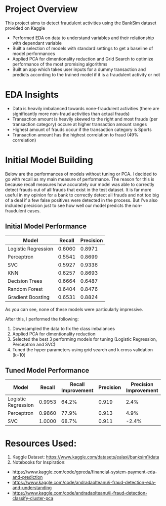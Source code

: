 # Project Overview

This project aims to detect fraudulent activities using the BankSim dataset provided on Kaggle

- Performed EDA on data to understand variables and their relationship with dependant variable
- Built a selection of models with standard settings to get a baseline of model performances
- Applied PCA for dimentionality reduction and Grid Search to optimize performance of the most promising algorithms
- Built an app which takes user inputs for a dummy transaction and predicts according to the trained model if it is a fraudulent activity or not

# EDA Insights
- Data is heavily imbalanced towards none-fraudulent activities (there are significantly more non-fraud activities than actual frauds)
- Transaction amount is heavily skewed to the right and most frauds (per transaction category) occure at higher transaction amount ranges
- Highest amount of frauds occur if the transaction category is Sports
- Transaction amount has the highest correlation to fraud (49% correlation)


# Initial Model Building
Below are the performances of models without tuning or PCA.
I decided to go with recall as my main measure of performance.
The reason for this is because recall measures how accurately our model was able to correctly detect frauds out of all frauds that exist in the test dataset.
It is far more useful in my opinion for a bank to correctly detect all frauds and not too big of a deal if a few false positives were detected in the process.
But I've also included precision just to see how well our model predicts the non-fraudulent cases.

## Initial Model Performance
|         Model       | Recall | Precision |
|---------------------|--------|-----------|
| Logistic Regression | 0.6060 |   0.8971  |
|     Perceptron      | 0.5541 |   0.8699  |
|         SVC         | 0.5927 |   0.9336  |
|         KNN         | 0.6257 |   0.8693  |
|   Decision Trees    | 0.6664 |   0.6487  |
|    Random Forest    | 0.6404 |   0.8476  |
|  Gradient Boosting  | 0.6531 |   0.8824  |

As you can see, none of these models were particularly impressive.

After this, I performed the following:
1. Downsampled the data to fix the class imbalances
2. Applied PCA for dimentionality reduction
3. Selected the best 3 performing models for tuning (Logistic Regression, Perceptron and SVC)
4. Tuned the hyper parameters using grid search and k cross validation (k=10)

## Tuned Model Performance

|        Model        | Recall | Recall Improvement | Precision | Precision Improvement |
|---------------------|--------|--------------------|-----------|-----------------------|
| Logistic Regression | 0.9953 |        64.2%       |   0.919   |          2.4%         |
|       Perceptron    | 0.9860 |        77.9%       |   0.913   |          4.9%         |
|         SVC         | 1.0000 |        68.7%       |   0.911   |         -2.4%         |






# Resources Used:
1. Kaggle Dataset: https://www.kaggle.com/datasets/ealaxi/banksim1/data
2. Notebooks for Inspiration:
- https://www.kaggle.com/code/gpreda/financial-system-payment-eda-and-prediction
- https://www.kaggle.com/code/andradaolteanu/i-fraud-detection-eda-and-understanding
- https://www.kaggle.com/code/andradaolteanu/ii-fraud-detection-classify-cluster-pca

